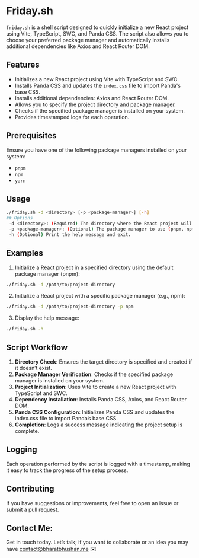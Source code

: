# Friday.sh

`friday.sh` is a shell script designed to quickly initialize a new React project using Vite, TypeScript, SWC, and Panda CSS. The script also allows you to choose your preferred package manager and automatically installs additional dependencies like Axios and React Router DOM.

## Features

- Initializes a new React project using Vite with TypeScript and SWC.
- Installs Panda CSS and updates the `index.css` file to import Panda's base CSS.
- Installs additional dependencies: Axios and React Router DOM.
- Allows you to specify the project directory and package manager.
- Checks if the specified package manager is installed on your system.
- Provides timestamped logs for each operation.

## Prerequisites

Ensure you have one of the following package managers installed on your system:

- `pnpm`
- `npm`
- `yarn`

## Usage

```bash
./friday.sh -d <directory> [-p <package-manager>] [-h]
## Options
 -d <directory>: (Required) The directory where the React project will be created.
 -p <package-manager>: (Optional) The package manager to use (pnpm, npm, yarn). Defaults to pnpm.
 -h (Optional) Print the help message and exit.
```

## Examples
1.	Initialize a React project in a specified directory using the default package manager (pnpm):	
```bash
./friday.sh -d /path/to/project-directory
```

2. Initialize a React project with a specific package manager (e.g., npm):
```bash
./friday.sh -d /path/to/project-directory -p npm
```

3. Display the help message:
```bash
./friday.sh -h
```

## Script Workflow
1. **Directory Check**: Ensures the target directory is specified and created if it doesn’t exist.
2.	**Package Manager Verification**: Checks if the specified package manager is installed on your system.
3.	**Project Initialization**: Uses Vite to create a new React project with TypeScript and SWC.
4.	**Dependency Installation**: Installs Panda CSS, Axios, and React Router DOM.
5.	**Panda CSS Configuration**: Initializes Panda CSS and updates the index.css file to import Panda’s base CSS.
6.	**Completion**: Logs a success message indicating the project setup is complete.

## Logging
Each operation performed by the script is logged with a timestamp, making it easy to track the progress of the setup process.

## Contributing
If you have suggestions or improvements, feel free to open an issue or submit a pull request.

## Contact Me:
Get in touch today. Let’s talk; if you want to collaborate or an idea you may have 
contact@bharatbhushan.me ✉️ 